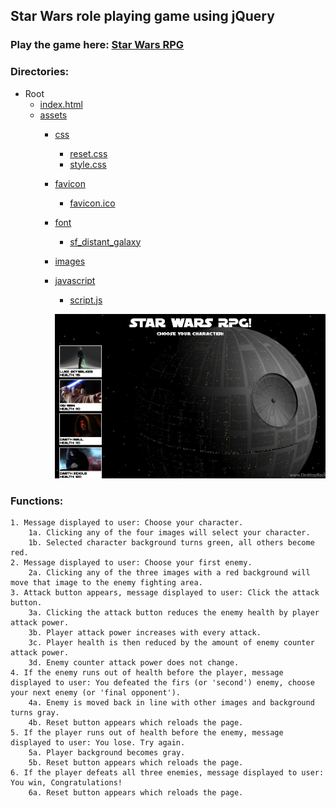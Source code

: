 ## Star Wars role playing game using jQuery

### Play the game here: [Star Wars RPG](https://curtislane.github.io/unit-4-game/)

### Directories:
* Root
    * [index.html](./index.html)
    * [assets](./assets)
        * [css](./assets/css)
            * [reset.css](./assets/css/reset.css)
            * [style.css](./assets/css/reset.css)
        * [favicon](.assets/favicon)
            * [favicon.ico](./assets/favicon/favicon.ico)
        * [font](./assets/font)
            * [sf_distant_galaxy](./assets/font/sf_distant_galaxy)
        * [images](./assets/images)
        * [javascript](./assets/javascript)
            * [script.js](./assets/javascript/script.js)

            ![picture](assets/images/StarWarsRPG.jpg)


### Functions: 
    1. Message displayed to user: Choose your character.
        1a. Clicking any of the four images will select your character.
        1b. Selected character background turns green, all others become red.
    2. Message displayed to user: Choose your first enemy.
        2a. Clicking any of the three images with a red background will move that image to the enemy fighting area.
    3. Attack button appears, message displayed to user: Click the attack button.
        3a. Clicking the attack button reduces the enemy health by player attack power.
        3b. Player attack power increases with every attack.
        3c. Player health is then reduced by the amount of enemy counter attack power.
        3d. Enemy counter attack power does not change.
    4. If the enemy runs out of health before the player, message displayed to user: You defeated the firs (or 'second') enemy, choose your next enemy (or 'final opponent').
        4a. Enemy is moved back in line with other images and background turns gray.
        4b. Reset button appears which reloads the page.
    5. If the player runs out of health before the enemy, message displayed to user: You lose. Try again.
        5a. Player background becomes gray.
        5b. Reset button appears which reloads the page.
    6. If the player defeats all three enemies, message displayed to user: You win, Congratulations!
        6a. Reset button appears which reloads the page. 

